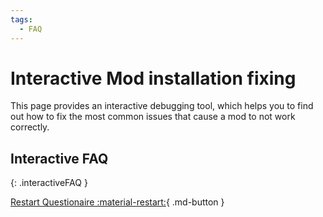 ```yaml
---
tags:
  - FAQ
---
```

# Interactive Mod installation fixing
This page provides an interactive debugging tool, which helps you to find out how to fix the most common issues that cause a mod to not work correctly.

## Interactive FAQ

[](#){: .interactiveFAQ }

[Restart Questionaire :material-restart:](javascript:setQuestion(&#39;START&#39;)){ .md-button }



<script>
INTERACTIVE_questions = {
    "START" : {
      text: "Can you see a 'Mods' menu in your main menu screen?",
      image: "../images/faq/main_menu_mods.png",
      answers: [
        { text: "Yes", link: "MOD_MENU_1" },
        { text: "No", link: "DLC_MISSING" },
        { text: "Game crashes", link: "GENERIC_CRASH" },
      ],
    },
    "GENERIC_CRASH" : {
      text: "When does the crash happen?",
      answers: [
        { text: "On game launch", link: "CRASH_STARTUP" },
        { text: "when loading a save game", link: "CRASH_CHAR_CONTINUE" },
        { text: "when starting a run", link: "CRASH_RUN" },
        { text: "while playing the game", link: "CRASH_RUN" },
      ],
    },
    "CRASH_STARTUP" : {
      text: "When the game crashes directly when launching the game, this means that an invalid '.xml' file is inside one of the mods you have installed. Please unsubscribe or uninstall all mods you have installed in the time frame between the crash and the game working fine.",
    },
    "CRASH_CHAR_CONTINUE" : {
      text: "A crash happening when loading a save game is most likely caused, by having a continuable run active, which was played with a modded character which was uninstalled recently.<br>Please reinstall the character mod and start a run with a vanilla character, for example Isaac.",
    },
    "CRASH_RUN" : {
      text: 'A crash happening on starting a run or while playing is most likely caused by a mod encountering a critical error. Please contact the mod creator, or visit the Modding Discord server and ask for help: <a href="https://discord.gg/KbevtvgD4z">Join the Official Modding Of Isaac Discord-Server</a>',
    },
    "DLC_MISSING" : {
      text: "You need to have at least the 'Afterbirth+' DLC or 'Repentance' installed to use Steam Workshop mods.<br>To get mods compatible with the base game (Rebirth) or Afterbirth (DLC 1), please check out <a href=\"https://moddingofisaac.com/\">https://moddingofisaac.com/</a>",
      image: "../images/faq/abp_rep.png",
    },
    "MOD_MENU_1" : {
      text: "Does the mod in question appear on the mods menu?",
      image: "../images/faq/menu_mods.png",
      answers: [
        { text: "Yes", link: "MOD_MENU_2" },
        { text: "No", link: "INSTALL" },
      ],
    },
    "INSTALL" : {
      text: "On what platform do you own the game on?",
      answers: [
        { text: "Steam", link: "WORKSHOP_INSTALL" },
        { text: "Epic Games or GOG", link: "MANUAL_INSTALL" },
        { text: "Pirated & Others", link: "MANUAL_INSTALL" },
      ],
    },
    "WORKSHOP_INSTALL" : {
      text: 'Make sure you have subscribed to the mod on the Steam Workshop and have relaunched the game afterwards.',
      answers: [
        { text: "Still doesn't show up", link: "ERROR_STEAM_WORKSHOP" },
      ],
    },
    "ERROR_STEAM_WORKSHOP" : {
      text: 'Do you only have Afterbirth+ installed and does your Windows username contain letters that are not in the English alphabet?',
      answers: [
        { text: "Non English characters", link: "WINDOWS_USER" },
        //{ text: "I have Repentance", link: "INSTALL" },
      ],
    },
    "WINDOWS_USER" : {
      text: "If your Windows username contain non-English letters, mods cant be found by the game when only Afterbirth+ DLC is installed. To fix this issue here are some solutions:<br>\
      <ul><li>Create a new Windows user that only has english letters in its name. Then play the game on this user account</li> \
      <li>Buy the 'Repentance' DLC</li></ul>",
    },

    "MANUAL_INSTALL" : {
      text: 'Mods for Epic Games, GOG or Cracked games need to be installed manually. Here is a guide on how to install mods: <br> \
      <ol><li>Download the mod. Some mods do offer download links via Github or file sharing sites. If that is not the case, you can use a steam Workshop downloader tool of your choice.</li>\
<li>If needed, extract the content of the ".zip" file you downloaded into a separate folder. </li>\
<li>Put the extracted folder into your mods folder. The folders are:<br>\
   <b>Repentance</b>: ..\\steamapps\\common\\The Binding of Isaac Rebirth\\mods\\<br> \
   <b>Afterbirth+</b>: ..\\Documents\\My Games\\Binding of Isaac Afterbirth+ Mods\\<br></li>\
<li>Make sure the <b>"metadata.xml"</b> file of the mod is right at the top most level of the folder you copied into the mods-folder, making the folder structure looking like this: <br>...\\The Binding of Isaac Rebirth\\mods\\[My Cool Mod folder]\\metadata.xml</li></ol><br>\
The folder structure should now look like shown in the screenshot.',
      image: "../images/faq/manual_install.png",
    },
    "MOD_MENU_2" : {
      text: "What color does the mod have in the mod list?",
      image: "../images/faq/menu_mods.png",
      answers: [
        { text: "Looks like 'a deactivated mod'", link: "MOD_NOT_ACTIVE" },
        { text: "Looks like 'an active mod'", link: "MODS_NOT_WORK" },
      ],
    },
    "MOD_NOT_ACTIVE" : {
      text: 'Press tab on the mod\'s list until mods become dark, if the mod in question is still faint then scroll down and press space on it until its dark.',
      image: "../images/faq/menu_mods.png",
    },
    "MODS_NOT_WORK" : {
      text: 'Do most of your installed and enabled mods not work?',
      answers: [
        { text: "Yes", link: "VERIFY_CACHE" },
        { text: "No, most work fine", link: "CONSOLE_ERROR" },
      ],
    },
    "VERIFY_CACHE" : {
      text: 'Some of your game files might be corrupted. Please <a href="https://inxile.zendesk.com/hc/en-us/articles/115004662908">verify the game files</a>, restart your game and try again.',
    },
    "CONSOLE_ERROR" : {
      text: 'Do you see any Error messages in the debug console?<br>You can learn on how to open the console here: <a href="https://bindingofisaacrebirth.fandom.com/wiki/Debug_Console">Binding of Isaac Wiki</a>',
      answers: [
        { text: "Yes", link: "SEND_ERROR_TO_CREATOR" },
        { text: "No", link: "POTENTIAL_CRASH" },
      ],
    },
  "SEND_ERROR_TO_CREATOR" : {
      text: 'The Mod doesn\'t work, because it encounters an error, please take a screenshot of the error message or write it down and send it to the mod developer.',
    },
    "POTENTIAL_CRASH" : {
      text: 'Does the game not hang but rather closes instantly when the error happens, giving you no opportunity to check the console?',
      answers: [
        { text: "Yes", link: "CHECK_LOG" },
        { text: "No", link: "UNKNOWN_REASON" },
      ],
    },
    "CHECK_LOG" : {
      text: 'After the crash, but before launching the game again, head to "Documents\My Games\Binding of Isaac Repentance" and open the log.txt with the notepad. Scroll down to the very bottom. Do you see any errors in there?',
      answers: [
        { text: "Yes", link: "SEND_LOG_TO_CREATOR" },
        { text: "No", link: "UNKNOWN_REASON" },
      ],
    },
  "SEND_LOG_TO_CREATOR" : {
      text: 'Copy the last last 5-10 lines of the log.txt and send them to the mod's creator on the steam page for the mod, via pm or any medium. Alternatively, you can <a href="https://discord.gg/KbevtvgD4z">Join the Official Modding Of Isaac Discord-Server</a> and use this log to ask for help.',
    },
    "UNKNOWN_REASON" : {
      text: 'There seems to be another unknown reason for the mod to not work. Please contact the mod creator, or visit the Modding Discord server and ask for help: <a href="https://discord.gg/KbevtvgD4z">Join the Official Modding Of Isaac Discord-Server</a>',
    },
  };
    </script>
